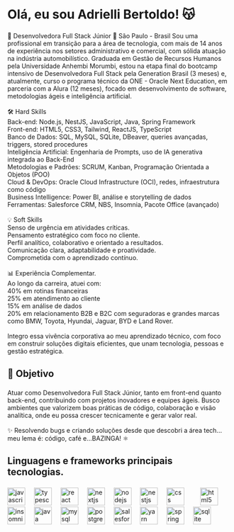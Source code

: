 <h1 align="left">Olá, eu sou Adrielli Bertoldo! 😽</h1>

###

<p align="left">🎯 Desenvolvedora Full Stack Júnior 
📍 São Paulo - Brasil 
Sou uma profissional em transição para a área de tecnologia, com mais de 14 anos de experiência nos setores administrativo e comercial, com sólida atuação na indústria automobilístico. Graduada em Gestão de Recursos Humanos pela Universidade Anhembi Morumbi, estou na etapa final do bootcamp intensivo de Desenvolvedora Full Stack pela Generation Brasil (3 meses) e, atualmente, curso o programa técnico da ONE - Oracle Next Education, em parceria com a Alura (12 meses), focado em desenvolvimento de software, metodologias ágeis e inteligência artificial.<br><br>🛠️ Hard Skills<br>Back-end: Node.js, NestJS, JavaScript, Java, Spring Framework<br>Front-end: HTML5, CSS3, Tailwind, ReactJS, TypeScript<br>Banco de Dados: SQL, MySQL, SQLite, DBeaver, queries avançadas, triggers, stored procedures<br>Inteligência Artificial: Engenharia de Prompts, uso de IA generativa integrada ao Back-End<br>Metodologias e Padrões: SCRUM, Kanban, Programação Orientada a Objetos (POO)<br>Cloud & DevOps: Oracle Cloud Infrastructure (OCI), redes, infraestrutura como código<br>Business Intelligence: Power BI, análise e storytelling de dados<br>Ferramentas: Salesforce CRM, NBS, Insomnia, Pacote Office (avançado)<br><br>💡 Soft Skills<br>Senso de urgência em atividades críticas.<br>Pensamento estratégico com foco no cliente.<br>Perfil analítico, colaborativo e orientado a resultados.<br>Comunicação clara, adaptabilidade e proatividade.<br>Comprometida com o aprendizado contínuo.<br><br>📊 Experiência Complementar.<br>Ao longo da carreira, atuei com:<br>40% em rotinas financeiras<br>25% em atendimento ao cliente<br>15% em análise de dados<br>20% em relacionamento B2B e B2C com seguradoras e grandes marcas como BMW, Toyota, Hyundai, Jaguar, BYD e Land Rover.<br><br>Integro essa vivência corporativa ao meu aprendizado técnico, com foco em construir soluções digitais eficientes, que unam tecnologia, pessoas e gestão estratégica.</p>

###

<h2 align="left">🚀 Objetivo</h2>

###

<p align="left">Atuar como Desenvolvedora Full Stack Júnior, tanto em front-end quanto back-end, contribuindo com projetos inovadores e equipes ágeis. Busco ambientes que valorizem boas práticas de código, colaboração e visão analítica, onde eu possa crescer tecnicamente e gerar valor real.<br><br>✨ Resolvendo bugs e criando soluções desde que descobri a área tech… meu lema é: código, café e...BAZINGA! ⚛️</p>

###

<h2 align="left">Linguagens e frameworks principais tecnologias.</h2>

###

<div align="left">
  <img src="https://cdn.jsdelivr.net/gh/devicons/devicon/icons/javascript/javascript-original.svg" height="40" alt="javascript logo"  />
  <img width="12" />
  <img src="https://cdn.jsdelivr.net/gh/devicons/devicon/icons/typescript/typescript-original.svg" height="40" alt="typescript logo"  />
  <img width="12" />
  <img src="https://cdn.jsdelivr.net/gh/devicons/devicon/icons/react/react-original.svg" height="40" alt="react logo"  />
  <img width="12" />
  <img src="https://cdn.jsdelivr.net/gh/devicons/devicon/icons/nextjs/nextjs-original.svg" height="40" alt="nextjs logo"  />
  <img width="12" />
  <img src="https://cdn.jsdelivr.net/gh/devicons/devicon/icons/nodejs/nodejs-original.svg" height="40" alt="nodejs logo"  />
  <img width="12" />
  <img src="https://cdn.jsdelivr.net/gh/devicons/devicon/icons/nestjs/nestjs-original.svg" height="40" alt="nestjs logo"  />
  <img width="12" />
  <img src="https://cdn.jsdelivr.net/gh/devicons/devicon/icons/css3/css3-original.svg" height="40" alt="css logo"  />
  <img width="12" />
  <img width="12" />
  <img src="https://cdn.jsdelivr.net/gh/devicons/devicon/icons/html5/html5-original.svg" height="40" alt="html5 logo"  />
  <img width="12" />
  <img src="https://cdn.jsdelivr.net/gh/devicons/devicon/icons/insomnia/insomnia-original.svg" height="40" alt="insomnia logo"  />
  <img width="12" />
  <img src="https://cdn.jsdelivr.net/gh/devicons/devicon/icons/java/java-original.svg" height="40" alt="java logo"  />
  <img width="12" />
  <img src="https://cdn.jsdelivr.net/gh/devicons/devicon/icons/mysql/mysql-original.svg" height="40" alt="mysql logo"  />
  <img width="12" />
  <img src="https://cdn.jsdelivr.net/gh/devicons/devicon/icons/postgresql/postgresql-original.svg" height="40" alt="postgresql logo"  />
  <img width="12" />
  <img src="https://cdn.jsdelivr.net/gh/devicons/devicon/icons/salesforce/salesforce-original.svg" height="40" alt="salesforce logo"  />
  <img width="12" />
  <img src="https://cdn.jsdelivr.net/gh/devicons/devicon/icons/yarn/yarn-original.svg" height="40" alt="yarn logo"  />
  <img width="12" />
  <img src="https://cdn.jsdelivr.net/gh/devicons/devicon/icons/spring/spring-original.svg" height="40" alt="spring logo"  />
  <img width="12" />
  <img src="https://cdn.jsdelivr.net/gh/devicons/devicon/icons/sqlite/sqlite-original.svg" height="40" alt="sqlite logo"  />
</div>

###
